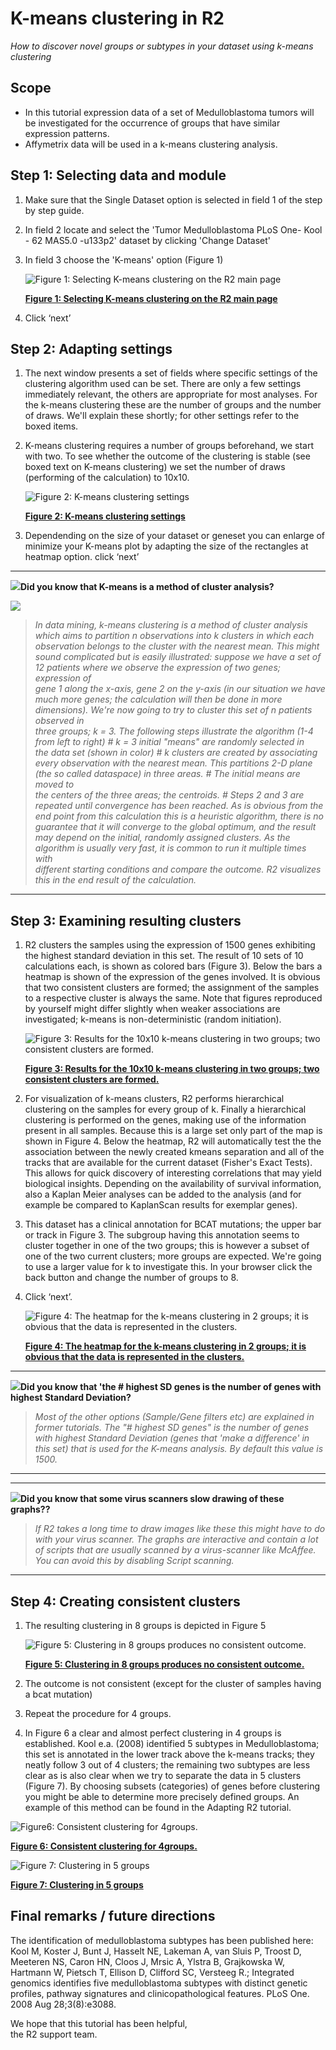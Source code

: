 <a id="k_means_clustering"></a>

K-means clustering in R2
========================



*How to discover novel groups or subtypes in your dataset using k-means
clustering*




Scope
-----

-   In this tutorial expression data of a set of Medulloblastoma tumors
    will be investigated for the occurrence of groups that have similar
    expression patterns.
-   Affymetrix data will be used in a k-means clustering analysis.





Step 1: Selecting data and module
---------------

1.  Make sure that the Single Dataset option is selected in field 1 of
    the step by step guide.
2.  In field 2 locate and select the 'Tumor Medulloblastoma PLoS One-
    Kool - 62 MAS5.0 -u133p2' dataset by clicking 'Change Dataset'
3.  In field 3 choose the 'K-means' option (Figure 1)
    
	![](_static/images/Kmeans_selecting.png "Figure    1: Selecting K-means clustering on the R2 main    page")
	
	[**Figure    1: Selecting K-means clustering on the R2 main    page**](_static/images/Kmeans_selecting.png)
	
4.  Click ‘next’





Step 2: Adapting settings
---------------

1.  The next window presents a set of fields where specific settings of
    the clustering algorithm used can be set. There are only a few
    settings immediately relevant, the others are appropriate for
    most analyses. For the k-means clustering these are the number of
    groups and the number of draws. We'll explain these shortly; for
    other settings refer to the boxed items.
2.  K-means clustering requires a number of groups beforehand, we start
    with two. To see whether the outcome of the clustering is stable
    (see boxed text on K-means clustering) we set the number of draws
    (performing of the calculation) to 10x10.
    
	![](_static/images/Kmeans_clustersettings.png "Figure    2: K-means clustering    settings")
	
	[**Figure    2: K-means clustering    settings**](_static/images/Kmeans_clustersettings.png)
	
3.  Dependending on the size of your dataset or geneset you can enlarge
    of minimize your K-means plot by adapting the size of the rectangles
    at heatmap option. click ‘next’

----------
![](_static/images/R2d2_logo.png)**Did you know that K-means is a method of cluster analysis?**               

![](_static/images/Kmeans_didyouknow.png)                                  
                                             
> *In data mining, k-means clustering is a method of cluster analysis which
aims to partition n observations into k clusters in which each          
observation belongs to the cluster with the nearest mean. This might    
sound complicated but is easily illustrated: suppose we have a set of 12
patients where we observe the expression of two genes; expression of    
gene 1 along the x-axis, gene 2 on the y-axis (in our situation we have 
much more genes; the calculation will then be done in more dimensions). 
We're now going to try to cluster this set of n patients observed in    
three groups; k = 3. The following steps illustrate the algorithm (1-4  
from left to right) \# k = 3 initial "means" are randomly selected in   
the data set (shown in color) \# k clusters are created by associating  
every observation with the nearest mean. This partitions 2-D plane (the 
so called dataspace) in three areas. \# The initial means are moved to  
the centers of the three areas; the centroids. \# Steps 2 and 3 are     
repeated until convergence has been reached. As is obvious from the end 
point from this calculation this is a heuristic algorithm, there is no  
guarantee that it will converge to the global optimum, and the result   
may depend on the initial, randomly assigned clusters. As the algorithm 
is usually very fast, it is common to run it multiple times with        
different starting conditions and compare the outcome. R2 visualizes    
this in the end result of the calculation.*                           
                                                                        
----------





Step 3: Examining resulting clusters
---------------

1.  R2 clusters the samples using the expression of 1500 genes
    exhibiting the highest standard deviation in this set. The result of
    10 sets of 10 calculations each, is shown as colored bars
    (Figure 3). Below the bars a heatmap is shown of the expression of
    the genes involved. It is obvious that two consistent clusters are
    formed; the assignment of the samples to a respective cluster is
    always the same. Note that figures reproduced by yourself might
    differ slightly when weaker associations are investigated; k-means
    is non-deterministic (random initiation).
    
	![](_static/images/Kmeans_cluster.png "Figure    3: Results for the 10x10 k-means clustering in two groups; two    consistent clusters    are formed.")
	
	[**Figure    3: Results for the 10x10 k-means clustering in two groups; two    consistent clusters    are formed.**](_static/images/Kmeans_cluster.png)
	
2.  For visualization of k-means clusters, R2 performs hierarchical
    clustering on the samples for every group of k. Finally a
    hierarchical clustering is performed on the genes, making use of the
    information present in all samples. Because this is a large set only
    part of the map is shown in Figure 4.
    Below the heatmap, R2 will automatically test the the association 
    between the newly created kmeans separation and all of the tracks that
    are available for the current dataset (Fisher's Exact Tests). This allows for quick discovery
    of interesting correlations that may yield biological insights.
    Depending on the availability of survival information, also a Kaplan 
    Meier analyses can be added to the analysis (and for example be compared
    to KaplanScan results for exemplar genes). 
3.  This dataset has a clinical annotation for BCAT mutations; the upper
    bar or track in Figure 3. The subgroup having this annotation seems
    to cluster together in one of the two groups; this is however a
    subset of one of the two current clusters; more groups are expected.
    We're going to use a larger value for k to investigate this. In your
    browser click the back button and change the number of groups to 8.
4.  Click ‘next’.

	![](_static/images/Kmeans_heatmap.png "Figure    4: The heatmap for the k-means clustering in 2 groups; it is obvious    that the data is represented in    the clusters.")
	
	[**Figure    4: The heatmap for the k-means clustering in 2 groups; it is obvious    that the data is represented in    the clusters.**](_static/images/Kmeans_heatmap.png)
	

------------
  ![](_static/images/R2d2_logo.png)**Did you know that 'the \# highest SD genes is the number of genes with highest Standard Deviation?**
  
>*Most of the other options (Sample/Gene filters etc) are explained in former tutorials. The "\# highest SD genes" is the number of genes with highest Standard Deviation (genes that 'make a difference' in this set) that is used for the K-means analysis. By default this value is 1500.*

------------




------------
  ![](_static/images/R2d2_logo.png)**Did you know that some virus scanners slow drawing of these graphs??**
  
>*If R2 takes a long time to draw images like these this might have to do with your virus scanner. The graphs are interactive and contain a lot of scripts that are usually scanned by a virus-scanner like McAffee. You can avoid this by disabling Script scanning.*

--------------




Step 4: Creating consistent clusters
---------------

1.  The resulting clustering in 8 groups is depicted in Figure 5
    
	![](_static/images/Kmeans_track1.png "Figure    5: Clustering in 8 groups produces no    consistent outcome.")
	
	[**Figure    5: Clustering in 8 groups produces no    consistent outcome.**](_static/images/Kmeans_track1.png)
	
2.  The outcome is not consistent (except for the cluster of samples
    having a bcat mutation)
3.  Repeat the procedure for 4 groups.
4.  In Figure 6 a clear and almost perfect clustering in 4 groups
    is established. Kool e.a. (2008) identified 5 subtypes in
    Medulloblastoma; this set is annotated in the lower track above the
    k-means tracks; they neatly follow 3 out of 4 clusters; the
    remaining two subtypes are less clear as is also clear when we try
    to separate the data in 5 clusters (Figure 7). By choosing
    subsets (categories) of genes before clustering you might be able to
    determine more precisely defined groups. An example of this method
    can be found in the Adapting R2 tutorial.

![](_static/images/Kmeans_track2.png "Figure6: Consistent clustering for 4groups.")

[**Figure 6: Consistent clustering for 4groups.**](_static/images/Kmeans_track2.png)

![](_static/images/Kmeans_track3.png "Figure 7: Clustering in 5 groups")

[**Figure 7: Clustering in 5 groups**](_static/images/Kmeans_track3.png)




Final remarks / future directions
---------------------------------



The identification of medulloblastoma subtypes has been published here:
Kool M, Koster J, Bunt J, Hasselt NE, Lakeman A, van Sluis P, Troost D,
Meeteren NS, Caron HN, Cloos J, Mrsic A, Ylstra B, Grajkowska W,
Hartmann W, Pietsch T, Ellison D, Clifford SC, Versteeg R.; Integrated
genomics identifies five medulloblastoma subtypes with distinct genetic
profiles, pathway signatures and clinicopathological features. PLoS One.
2008 Aug 28;3(8):e3088.





We hope that this tutorial has been helpful,  
the R2 support team.




